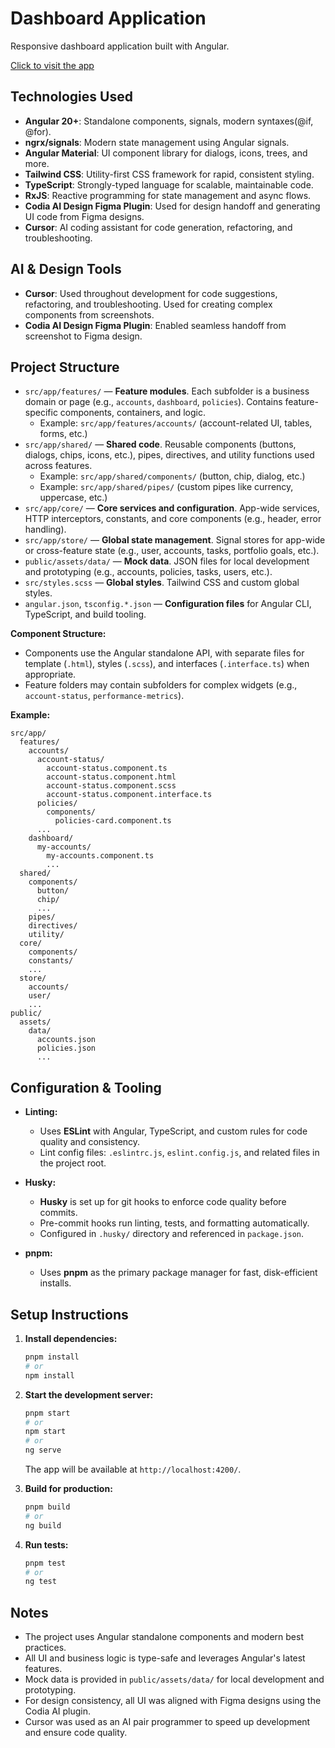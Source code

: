 # Dashboard Application

Responsive dashboard application built with Angular.

[Click to visit the app](https://staging.d2go3tavtjpqzr.amplifyapp.com/auth)

## Technologies Used

- **Angular 20+**: Standalone components, signals, modern syntaxes(@if, @for).
- **ngrx/signals**: Modern state management using Angular signals.
- **Angular Material**: UI component library for dialogs, icons, trees, and more.
- **Tailwind CSS**: Utility-first CSS framework for rapid, consistent styling.
- **TypeScript**: Strongly-typed language for scalable, maintainable code.
- **RxJS**: Reactive programming for state management and async flows.
- **Codia AI Design Figma Plugin**: Used for design handoff and generating UI code from Figma designs.
- **Cursor**: AI coding assistant for code generation, refactoring, and troubleshooting.

## AI & Design Tools

- **Cursor**: Used throughout development for code suggestions, refactoring, and troubleshooting. Used for creating complex components from screenshots.
- **Codia AI Design Figma Plugin**: Enabled seamless handoff from screenshot to Figma design.

## Project Structure

- `src/app/features/` — **Feature modules**. Each subfolder is a business domain or page (e.g., `accounts`, `dashboard`, `policies`). Contains feature-specific components, containers, and logic.
  - Example: `src/app/features/accounts/` (account-related UI, tables, forms, etc.)
- `src/app/shared/` — **Shared code**. Reusable components (buttons, dialogs, chips, icons, etc.), pipes, directives, and utility functions used across features.
  - Example: `src/app/shared/components/` (button, chip, dialog, etc.)
  - Example: `src/app/shared/pipes/` (custom pipes like currency, uppercase, etc.)
- `src/app/core/` — **Core services and configuration**. App-wide services, HTTP interceptors, constants, and core components (e.g., header, error handling).
- `src/app/store/` — **Global state management**. Signal stores for app-wide or cross-feature state (e.g., user, accounts, tasks, portfolio goals, etc.).
- `public/assets/data/` — **Mock data**. JSON files for local development and prototyping (e.g., accounts, policies, tasks, users, etc.).
- `src/styles.scss` — **Global styles**. Tailwind CSS and custom global styles.
- `angular.json`, `tsconfig.*.json` — **Configuration files** for Angular CLI, TypeScript, and build tooling.

**Component Structure:**

- Components use the Angular standalone API, with separate files for template (`.html`), styles (`.scss`), and interfaces (`.interface.ts`) when appropriate.
- Feature folders may contain subfolders for complex widgets (e.g., `account-status`, `performance-metrics`).

**Example:**

```
src/app/
  features/
    accounts/
      account-status/
        account-status.component.ts
        account-status.component.html
        account-status.component.scss
        account-status.component.interface.ts
      policies/
        components/
          policies-card.component.ts
      ...
    dashboard/
      my-accounts/
        my-accounts.component.ts
        ...
  shared/
    components/
      button/
      chip/
      ...
    pipes/
    directives/
    utility/
  core/
    components/
    constants/
    ...
  store/
    accounts/
    user/
    ...
public/
  assets/
    data/
      accounts.json
      policies.json
      ...
```

## Configuration & Tooling

- **Linting:**
  - Uses **ESLint** with Angular, TypeScript, and custom rules for code quality and consistency.
  - Lint config files: `.eslintrc.js`, `eslint.config.js`, and related files in the project root.

- **Husky:**
  - **Husky** is set up for git hooks to enforce code quality before commits.
  - Pre-commit hooks run linting, tests, and formatting automatically.
  - Configured in `.husky/` directory and referenced in `package.json`.

- **pnpm:**
  - Uses **pnpm** as the primary package manager for fast, disk-efficient installs.

## Setup Instructions

1. **Install dependencies:**

   ```bash
   pnpm install
   # or
   npm install
   ```

2. **Start the development server:**

   ```bash
   pnpm start
   # or
   npm start
   # or
   ng serve
   ```

   The app will be available at `http://localhost:4200/`.

3. **Build for production:**

   ```bash
   pnpm build
   # or
   ng build
   ```

4. **Run tests:**
   ```bash
   pnpm test
   # or
   ng test
   ```

## Notes

- The project uses Angular standalone components and modern best practices.
- All UI and business logic is type-safe and leverages Angular's latest features.
- Mock data is provided in `public/assets/data/` for local development and prototyping.
- For design consistency, all UI was aligned with Figma designs using the Codia AI plugin.
- Cursor was used as an AI pair programmer to speed up development and ensure code quality.
